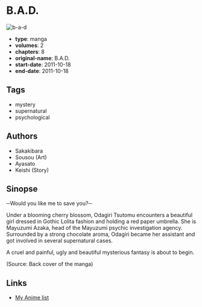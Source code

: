 # B.A.D.

![b-a-d](https://cdn.myanimelist.net/images/manga/1/117173.jpg)

-   **type**: manga
-   **volumes**: 2
-   **chapters**: 8
-   **original-name**: B.A.D.
-   **start-date**: 2011-10-18
-   **end-date**: 2011-10-18

## Tags

-   mystery
-   supernatural
-   psychological

## Authors

-   Sakakibara
-   Sousou (Art)
-   Ayasato
-   Keishi (Story)

## Sinopse

─Would you like me to save you?─

Under a blooming cherry blossom, Odagiri Tsutomu encounters a beautiful girl dressed in Gothic Lolita fashion and holding a red paper umbrella. She is Mayuzumi Azaka, head of the Mayuzumi psychic investigation agency. Surrounded by a strong chocolate aroma, Odagiri became her assistant and got involved in several supernatural cases.

A cruel and painful, ugly and beautiful mysterious fantasy is about to begin.

(Source: Back cover of the manga)

## Links

-   [My Anime list](https://myanimelist.net/manga/33113/BAD)
